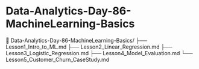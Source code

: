 # Data-Analytics-Day-86-MachineLearning-Basics
📁 Data-Analytics-Day-86-MachineLearning-Basics/ ├── Lesson1_Intro_to_ML.md ├── Lesson2_Linear_Regression.md ├── Lesson3_Logistic_Regression.md ├── Lesson4_Model_Evaluation.md └── Lesson5_Customer_Churn_CaseStudy.md
